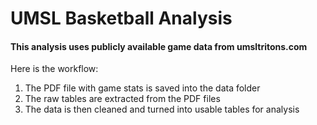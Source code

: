 # UMSL Basketball Analysis

#### This analysis uses publicly available game data from umsltritons.com

Here is the workflow:

1. The PDF file with game stats is saved into the data folder
2. The raw tables are extracted from the PDF files
3. The data is then cleaned and turned into usable tables for analysis